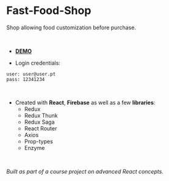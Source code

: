# Fast-Food-Shop
Shop allowing food customization before purchase. 

<br />

- **[DEMO](https://demos.canalfoto.org/fastfood/)**


- Login credentials:
```
user: user@user.pt  
pass: 12341234
```
<br />

- Created with **React**, **Firebase** as well as a few **libraries**:
  - Redux
  - Redux Thunk
  - Redux Saga
  - React Router
  - Axios
  - Prop-types
  - Enzyme



<br />

*Built as part of a course project on advanced React concepts.*

